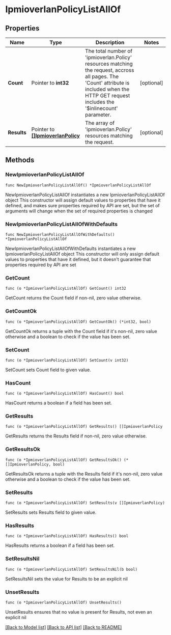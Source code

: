 # IpmioverlanPolicyListAllOf

## Properties

Name | Type | Description | Notes
------------ | ------------- | ------------- | -------------
**Count** | Pointer to **int32** | The total number of &#39;ipmioverlan.Policy&#39; resources matching the request, accross all pages. The &#39;Count&#39; attribute is included when the HTTP GET request includes the &#39;$inlinecount&#39; parameter. | [optional] 
**Results** | Pointer to [**[]IpmioverlanPolicy**](ipmioverlan.Policy.md) | The array of &#39;ipmioverlan.Policy&#39; resources matching the request. | [optional] 

## Methods

### NewIpmioverlanPolicyListAllOf

`func NewIpmioverlanPolicyListAllOf() *IpmioverlanPolicyListAllOf`

NewIpmioverlanPolicyListAllOf instantiates a new IpmioverlanPolicyListAllOf object
This constructor will assign default values to properties that have it defined,
and makes sure properties required by API are set, but the set of arguments
will change when the set of required properties is changed

### NewIpmioverlanPolicyListAllOfWithDefaults

`func NewIpmioverlanPolicyListAllOfWithDefaults() *IpmioverlanPolicyListAllOf`

NewIpmioverlanPolicyListAllOfWithDefaults instantiates a new IpmioverlanPolicyListAllOf object
This constructor will only assign default values to properties that have it defined,
but it doesn't guarantee that properties required by API are set

### GetCount

`func (o *IpmioverlanPolicyListAllOf) GetCount() int32`

GetCount returns the Count field if non-nil, zero value otherwise.

### GetCountOk

`func (o *IpmioverlanPolicyListAllOf) GetCountOk() (*int32, bool)`

GetCountOk returns a tuple with the Count field if it's non-nil, zero value otherwise
and a boolean to check if the value has been set.

### SetCount

`func (o *IpmioverlanPolicyListAllOf) SetCount(v int32)`

SetCount sets Count field to given value.

### HasCount

`func (o *IpmioverlanPolicyListAllOf) HasCount() bool`

HasCount returns a boolean if a field has been set.

### GetResults

`func (o *IpmioverlanPolicyListAllOf) GetResults() []IpmioverlanPolicy`

GetResults returns the Results field if non-nil, zero value otherwise.

### GetResultsOk

`func (o *IpmioverlanPolicyListAllOf) GetResultsOk() (*[]IpmioverlanPolicy, bool)`

GetResultsOk returns a tuple with the Results field if it's non-nil, zero value otherwise
and a boolean to check if the value has been set.

### SetResults

`func (o *IpmioverlanPolicyListAllOf) SetResults(v []IpmioverlanPolicy)`

SetResults sets Results field to given value.

### HasResults

`func (o *IpmioverlanPolicyListAllOf) HasResults() bool`

HasResults returns a boolean if a field has been set.

### SetResultsNil

`func (o *IpmioverlanPolicyListAllOf) SetResultsNil(b bool)`

 SetResultsNil sets the value for Results to be an explicit nil

### UnsetResults
`func (o *IpmioverlanPolicyListAllOf) UnsetResults()`

UnsetResults ensures that no value is present for Results, not even an explicit nil

[[Back to Model list]](../README.md#documentation-for-models) [[Back to API list]](../README.md#documentation-for-api-endpoints) [[Back to README]](../README.md)


